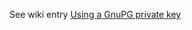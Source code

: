 
See wiki entry [Using a GnuPG private key](https://github.com/ocd-scm/ocd-meta/wiki/Encrypting-Secrets#using-a-gnupg-private-key)


